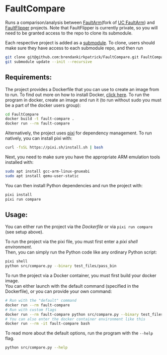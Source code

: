 # FaultCompare
Runs a comparison/analysis between [FaultArm](https://github.com/brendankirkpatrick/FaultArm)(fork of [UC FaultArm](https://github.com/UCdasec/FaultArm)) and
[FaultFlipper](https://github.com/UCdasec/FaultFlipper) projects. Note that FaultFlipper is currently private, so you will need to be granted access to the repo to clone its submodule.

Each respective project is added as a [submodule](https://git-scm.com/book/en/v2/Git-Tools-Submodules). To clone, users should make sure they have access to each submodule repo, and then run
```bash
git clone git@github.com:brendankirkpatrick/FaultCompare.git FaultCompare/
git submodule update --init --recursive
```

## Requirements:
The project provides a Dockerfile that you can use to create an image from to run. To find out more on how to install Docker, [click here](https://docs.docker.com/engine/install/).
To run the program in docker, create an image and run it (to run without sudo you must be a part of the docker users group):
```bash
cd FaultCompare
docker build -t fault-compare .
docker run --rm fault-compare
```

Alternatively, the project uses [pixi](https://github.com/prefix-dev/pixi) for dependency management. To run natively, you can install pixi with:
```bash
curl -fsSL https://pixi.sh/install.sh | bash
```
Next, you need to make sure you have the appropriate ARM emulation tools installed with:
```bash
sudo apt install gcc-arm-linux-gnueabi
sudo apt install qemu-user-static
```
You can then install Python dependencies and run the project with:
```bash
pixi install
pixi run compare
```

## Usage:
You can either run the project via the *Dockerfile* or via `pixi run compare` (see setup above).

To run the project via the pixi file, you must first enter a *pixi shell environment*.\
Then, you can simply run the Python code like any ordinary Python script:
```bash 
pixi shell
python src/compare.py --binary test_files/pass_bin
```

To run the project via a Docker container, you must first build your docker image.\
You can either launch with the default command (specified in the Dockerfile), or you can provide your own command:
```bash 
# Run with the "default" command
docker run --rm fault-compare
# Run with custom flags
docker run --rm fault-compare python src/compare.py --binary test_files/pass_bin
# You can also enter the docker container environment like this
docker run --rm -it fault-compare bash
```

To read more about the default options, run the program with the `--help` flag.
```bash 
python src/compare.py --help
```
